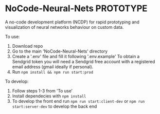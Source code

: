 # NoCode-Neural-Nets PROTOTYPE
A no-code development platform (NCDP) for rapid prototyping and visualization of neural networks behaviour on custom data.

To use:
1. Download repo
2. Go to the main 'NoCode-Neural-Nets' directory
3. Create a '.env' file and fill it following '.env.example'
To obtain a Sendgrid token you will need a Sendgrid free account with a registered email address (gmail ideally if personal).
4. Run ``` npm install && npm run start:prod ```

To develop:
1. Follow steps 1-3 from 'To use'
2. Install dependecies with ``` npm install ```
3. To develop the front end run ``` npm run start:client-dev ```
or ``` npm run start:server-dev ``` to develop the back end
